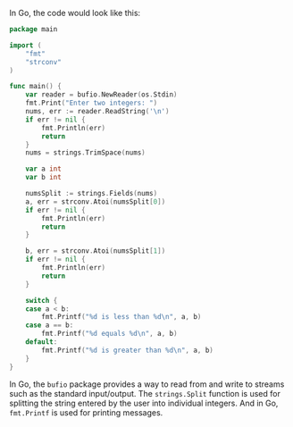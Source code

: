 In Go, the code would look like this:

```go
package main

import (
	"fmt"
	"strconv"
)

func main() {
	var reader = bufio.NewReader(os.Stdin)
	fmt.Print("Enter two integers: ")
	nums, err := reader.ReadString('\n')
	if err != nil {
		fmt.Println(err)
		return
	}
	nums = strings.TrimSpace(nums)

	var a int
	var b int

	numsSplit := strings.Fields(nums)
	a, err = strconv.Atoi(numsSplit[0])
	if err != nil {
		fmt.Println(err)
		return
	}

	b, err = strconv.Atoi(numsSplit[1])
	if err != nil {
		fmt.Println(err)
		return
	}

	switch {
	case a < b:
		fmt.Printf("%d is less than %d\n", a, b)
	case a == b:
		fmt.Printf("%d equals %d\n", a, b)
	default:
		fmt.Printf("%d is greater than %d\n", a, b)
	}
}
```

In Go, the `bufio` package provides a way to read from and write to streams such as the standard input/output. The `strings.Split` function is used for splitting the string entered by the user into individual integers. And in Go, `fmt.Printf` is used for printing messages.
